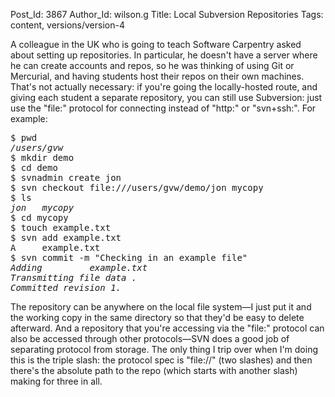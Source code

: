 Post_Id: 3867
Author_Id: wilson.g
Title: Local Subversion Repositories
Tags: content, versions/version-4

<p>A colleague in the UK who is going to teach Software Carpentry asked about setting up repositories. In particular, he doesn't have a server where he can create accounts and repos, so he was thinking of using Git or Mercurial, and having students host their repos on their own machines. That's not actually necessary: if you're going the locally-hosted route, and giving each student a separate repository, you can still use Subversion: just use the "file:" protocol for connecting instead of "http:" or "svn+ssh:".  For example:</p>
<pre>$ pwd
<em>/users/gvw</em>
$ mkdir demo
$ cd demo
$ svnadmin create jon
$ svn checkout file:///users/gvw/demo/jon mycopy
$ ls
<em>jon   mycopy</em>
$ cd mycopy
$ touch example.txt
$ svn add example.txt
A     example.txt
$ svn commit -m "Checking in an example file"
<em>Adding         example.txt
Transmitting file data .
Committed revision 1.</em></pre>
<p>The repository can be anywhere on the local file system&mdash;I just put it and the working copy in the same directory so that they'd be easy to delete afterward.  And a repository that you're accessing via the "file:" protocol can also be accessed through other protocols&mdash;SVN does a good job of separating protocol from storage.  The only thing I trip over when I'm doing this is the triple slash: the protocol spec is "file://" (two slashes) and then there's the absolute path to the repo (which starts with another slash) making for three in all.</p>
